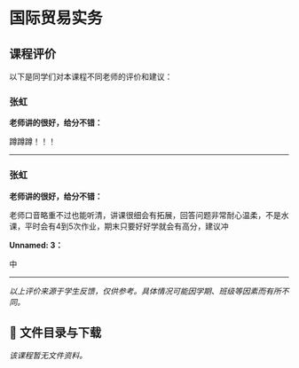 # 国际贸易实务

## 课程评价

以下是同学们对本课程不同老师的评价和建议：

### 张虹

**老师讲的很好，给分不错：**

蹲蹲蹲！！！

---

### 张虹

**老师讲的很好，给分不错：**

老师口音略重不过也能听清，讲课很细会有拓展，回答问题非常耐心温柔，不是水课，平时会有4到5次作业，期末只要好好学就会有高分，建议冲

**Unnamed: 3：**

中

---

*以上评价来源于学生反馈，仅供参考。具体情况可能因学期、班级等因素而有所不同。*
## 📄 文件目录与下载

_该课程暂无文件资料。_
